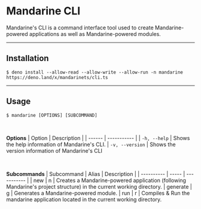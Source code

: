 # Mandarine CLI
Mandarine's CLI is a command interface tool used to create Mandarine-powered applications as well as Mandarine-powered modules.

-----

## Installation
```shell script
$ deno install --allow-read --allow-write --allow-run -n mandarine https://deno.land/x/mandarinets/cli.ts
```

-----

## Usage

```shell script
$ mandarine [OPTIONS] [SUBCOMMAND]
```

&nbsp;

**Options**
| Option | Description |
| ------ | ----------- |
| `-h, --help` | Shows the help information of Mandarine's CLI.
| `-v, --version` | Shows the version information of Mandarine's CLI

&nbsp;

**Subcommands**
| Subcommand | Alias | Description |
| ---------- | ----- | ----------- |
| new | n | Creates a Mandarine-powered application (following Mandarine's project structure) in the current working directory.
| generate | g | Generates a Mandarine-powered module.
| run | r | Compiles & Run the mandarine application located in the current working directory.